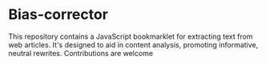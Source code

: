 # Bias-corrector
This repository contains a JavaScript bookmarklet for extracting text from web articles. It's designed to aid in content analysis, promoting informative, neutral rewrites. Contributions are welcome
